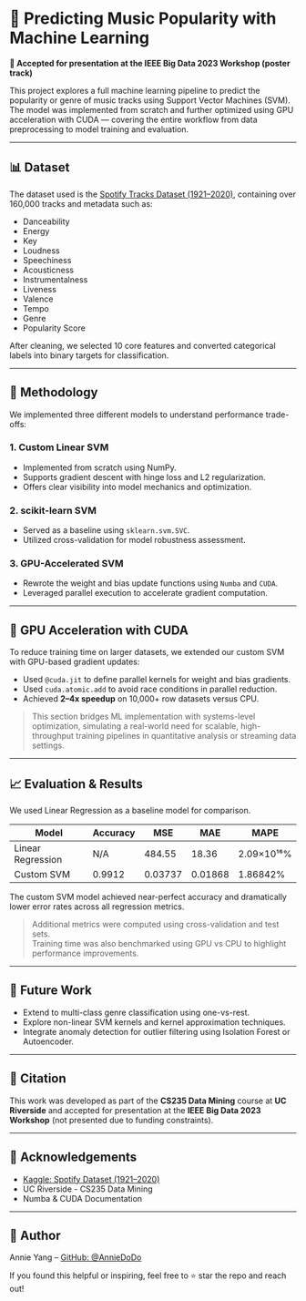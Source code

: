 # 🎵 Predicting Music Popularity with Machine Learning

**🏅 Accepted for presentation at the IEEE Big Data 2023 Workshop (poster track)** <br>

This project explores a full machine learning pipeline to predict the popularity or genre of music tracks using Support Vector Machines (SVM). The model was implemented from scratch and further optimized using GPU acceleration with CUDA — covering the entire workflow from data preprocessing to model training and evaluation.


---

## 📊 Dataset

The dataset used is the [Spotify Tracks Dataset (1921–2020)](https://www.kaggle.com/datasets/yamaerenay/spotify-dataset-19212020-160k-tracks), containing over 160,000 tracks and metadata such as:

- Danceability
- Energy
- Key
- Loudness
- Speechiness
- Acousticness
- Instrumentalness
- Liveness
- Valence
- Tempo
- Genre
- Popularity Score

After cleaning, we selected 10 core features and converted categorical labels into binary targets for classification.

---

## 🧠 Methodology

We implemented three different models to understand performance trade-offs:

### 1. **Custom Linear SVM**
- Implemented from scratch using NumPy.
- Supports gradient descent with hinge loss and L2 regularization.
- Offers clear visibility into model mechanics and optimization.

### 2. **scikit-learn SVM**
- Served as a baseline using `sklearn.svm.SVC`.
- Utilized cross-validation for model robustness assessment.

### 3. **GPU-Accelerated SVM**
- Rewrote the weight and bias update functions using `Numba` and `CUDA`.
- Leveraged parallel execution to accelerate gradient computation.

---

## 🚀 GPU Acceleration with CUDA

To reduce training time on larger datasets, we extended our custom SVM with GPU-based gradient updates:

- Used `@cuda.jit` to define parallel kernels for weight and bias gradients.
- Used `cuda.atomic.add` to avoid race conditions in parallel reduction.
- Achieved **2–4x speedup** on 10,000+ row datasets versus CPU.

> This section bridges ML implementation with systems-level optimization, simulating a real-world need for scalable, high-throughput training pipelines in quantitative analysis or streaming data settings.

---

## 📈 Evaluation & Results

We used Linear Regression as a baseline model for comparison.

| Model             | Accuracy     | MSE      | MAE      | MAPE       |
|------------------|--------------|----------|----------|------------|
| Linear Regression| N/A          | 484.55   | 18.36    | 2.09×10¹⁶% |
| Custom SVM       | 0.9912       | 0.03737  | 0.01868  | 1.86842%   |

The custom SVM model achieved near-perfect accuracy and dramatically lower error rates across all regression metrics.

> Additional metrics were computed using cross-validation and test sets.  
> Training time was also benchmarked using GPU vs CPU to highlight performance improvements.

---

## 🔬 Future Work

- Extend to multi-class genre classification using one-vs-rest.
- Explore non-linear SVM kernels and kernel approximation techniques.
- Integrate anomaly detection for outlier filtering using Isolation Forest or Autoencoder.

---

## 📄 Citation

This work was developed as part of the **CS235 Data Mining** course at **UC Riverside** and accepted for presentation at the **IEEE Big Data 2023 Workshop** (not presented due to funding constraints).

---

## 🙏 Acknowledgements

- [Kaggle: Spotify Dataset (1921–2020)](https://www.kaggle.com/datasets/yamaerenay/spotify-dataset-19212020-160k-tracks)
- UC Riverside - CS235 Data Mining
- Numba & CUDA Documentation

---

## 🔗 Author

Annie Yang – [GitHub: @AnnieDoDo](https://github.com/AnnieDoDo)

If you found this helpful or inspiring, feel free to ⭐ star the repo and reach out!
